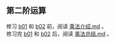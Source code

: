 ## 第二阶运算
修习 [b01](./b01) 和 [b02](./b02) 前，阅读 [乘法介绍.md](./%E4%B9%98%E6%B3%95%E6%80%BB%E7%BB%93.md) 。  
修习完 [b01](./b01) 和 [b02](./b02) 后，阅读 [乘法总结.md](./%E4%B9%98%E6%B3%95%E6%80%BB%E7%BB%93.md) 。